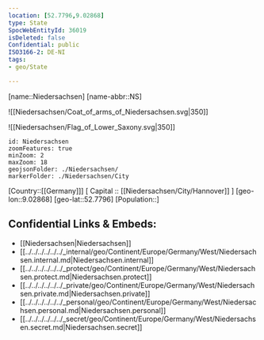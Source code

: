 ```yaml
---
location: [52.7796,9.02868]
type: State
SpocWebEntityId: 36019
isDeleted: false
Confidential: public
ISO3166-2: DE-NI
tags:
- geo/State

---
```

[name::Niedersachsen]
[name-abbr::NS]

![[Niedersachsen/Coat_of_arms_of_Niedersachsen.svg|350]]

![[Niedersachsen/Flag_of_Lower_Saxony.svg|350]]

```leaflet
id: Niedersachsen
zoomFeatures: true 
minZoom: 2 
maxZoom: 18
geojsonFolder: ./Niedersachsen/
markerFolder: ./Niedersachsen/City
```

[Country::[[Germany]]]
[ Capital :: [[Niedersachsen/City/Hannover]] ]
[geo-lon::9.02868]
[geo-lat::52.7796]
[Population::]



## Confidential Links & Embeds: 
- [[Niedersachsen|Niedersachsen]] 
- [[../../../../../../_internal/geo/Continent/Europe/Germany/West/Niedersachsen.internal.md|Niedersachsen.internal]] 
- [[../../../../../../_protect/geo/Continent/Europe/Germany/West/Niedersachsen.protect.md|Niedersachsen.protect]] 
- [[../../../../../../_private/geo/Continent/Europe/Germany/West/Niedersachsen.private.md|Niedersachsen.private]] 
- [[../../../../../../_personal/geo/Continent/Europe/Germany/West/Niedersachsen.personal.md|Niedersachsen.personal]] 
- [[../../../../../../_secret/geo/Continent/Europe/Germany/West/Niedersachsen.secret.md|Niedersachsen.secret]] 
